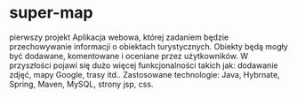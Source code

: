 # super-map
pierwszy projekt
Aplikacja webowa, której zadaniem będzie przechowywanie informacji o obiektach turystycznych. Obiekty będą mogły być dodawane, komentowane i oceniane przez użytkowników. W przyszłości pojawi się dużo więcej funkcjonalności takich jak: dodawanie zdjęć, mapy Google, trasy itd.. 
Zastosowane technologie: Java, Hybrnate, Spring, Maven, MySQL, strony jsp, css.
